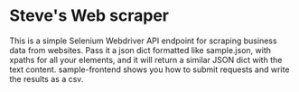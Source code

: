 # Steve's Web scraper

This is a simple Selenium Webdriver API endpoint for scraping business data from websites. Pass it a json dict formatted like sample.json, with xpaths for all your elements, and it will return a similar JSON dict with the text content. sample-frontend shows you how to submit requests and write the results as a csv.
